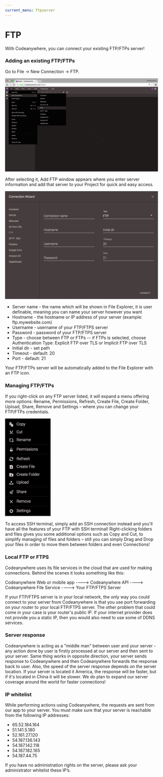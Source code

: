 ```yaml
---
current_menu: ftpserver
---
```


# FTP

With Codeanywhere, you can connect your existing FTP/FTPs server!

### Adding an existing FTP/FTPs

Go to File -> New Connection -> FTP. 

![ftpserver-open](images/ftpserver-open.png "ftpserver-open")

After selecting it, Add FTP window appears where you enter server information and add that server to your Project for quick and easy access.

![ftpserver-connect](images/ftpserver-connect.png "ftpserver-connect")

-	Server name - the name which will be shown in File Explorer, it is user definable, meaning you can name your server however you want
-	Hostname - the hostname or IP address of your server (example: ftp.mywebsite.com)
-	Username - username of your FTP/FTPS server
-	Password - password of your FTP/FTPS server
- Type - choose between FTP or FTPs
  -- if FTPs is selected, choose Authentication Type: Explicit FTP over TLS or Implicit FTP over TLS
- Initial dir - set path
- Timeout - default: 20
- Port - default: 21

Your FTP/FTPs server will be automatically added to the File Explorer with an FTP icon.

### Managing FTP/FTPs

If you right-click on any FTP server listed, it will expand a menu offering more options: Rename, Permissions, Refresh, Create File, Create Folder, Upload, Share, Remove and Settings – where you can change your FTP/FTPs credentials.

<img src="images/ftpserver-manage.png" width="150" height="auto">


To access SSH terminal, simply add an SSH connection instead and you'll have all the features of your FTP with SSH terminal! 
Right-clicking folders and files gives you some additional options such as Copy and Cut, to simplify managing of files and folders – still you can simply Drag and Drop your files in order to move them between folders and even Connections!


### Local FTP or FTPS

Codeanywhere uses its file services in the cloud that are used for making connections.
Behind the scenes it looks something like this:


  Codeanywhere Web or mobile app ----> Codeanywhere API ----> Codeanywhere File Service ----> Your FTP/FTPS Server


If your FTP/FTPS server is in your local network, the only way you could connect to your server from Codeanywhere is that you use port forwarding on your router to your local FTP/FTPS server. The other problem that could come in your case is your router's public IP. If your internet provider does not provide you a static IP, then you would also need to use some of DDNS services.

### Server response

Codeanywhere is acting as a "middle man" between user and your server - any action done by user is firstly processed at our server and then sent to your server. Same thing works in opposite direction, your server sends response to Codeanywhere and then Codeanywhere forwards the response back to user.
Also, the speed of the server response depends on the server location. If your server is located it America, the response will be faster, but if it's located in China it will be slower. 
We do plan to expand our server coverage around the world for faster connections!

### IP whitelist

While performing actions using Codeanywhere, the requests are sent from our app to your server. You must make sure that your server is reachable from the following IP addresses:

- 65.52.184.164
- 51.141.5.180
- 52.161.27.120
- 54.187.136.143
- 54.187.142.118
- 54.187.182.165
- 54.187.44.75

If you have no administration rights on the server, please ask your administrator whitelist these IP’s.